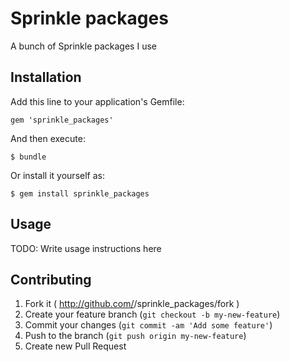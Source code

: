 # Sprinkle packages

A bunch of Sprinkle packages I use

## Installation

Add this line to your application's Gemfile:

    gem 'sprinkle_packages'

And then execute:

    $ bundle

Or install it yourself as:

    $ gem install sprinkle_packages

## Usage

TODO: Write usage instructions here

## Contributing

1. Fork it ( http://github.com/<my-github-username>/sprinkle_packages/fork )
2. Create your feature branch (`git checkout -b my-new-feature`)
3. Commit your changes (`git commit -am 'Add some feature'`)
4. Push to the branch (`git push origin my-new-feature`)
5. Create new Pull Request
